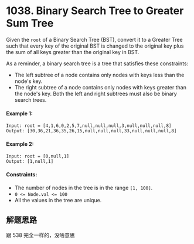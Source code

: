 # 1038. Binary Search Tree to Greater Sum Tree

Given the `root` of a Binary Search Tree (BST), convert it to a Greater Tree such that every key of the original BST is changed to the original key plus the sum of all keys greater than the original key in BST.

As a reminder, a binary search tree is a tree that satisfies these constraints:

+ The left subtree of a node contains only nodes with keys less than the node's key.
+ The right subtree of a node contains only nodes with keys greater than the node's key.
Both the left and right subtrees must also be binary search trees.
 

#### Example 1:

```
Input: root = [4,1,6,0,2,5,7,null,null,null,3,null,null,null,8]
Output: [30,36,21,36,35,26,15,null,null,null,33,null,null,null,8]
```

#### Example 2:

```
Input: root = [0,null,1]
Output: [1,null,1]
``` 

#### Constraints:

+ The number of nodes in the tree is in the range `[1, 100]`.
+ `0 <= Node.val <= 100`
+ All the values in the tree are unique.

## 解题思路

跟 538 完全一样的，没啥意思